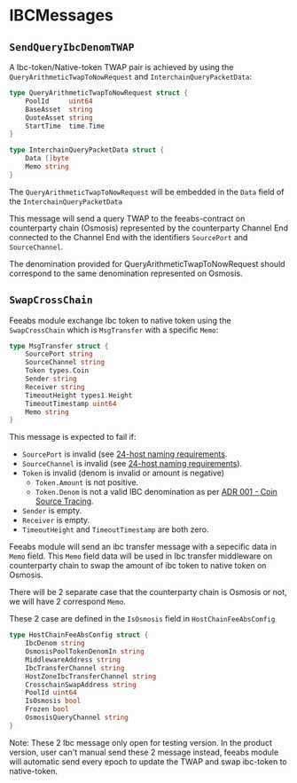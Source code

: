 # IBCMessages

## `SendQueryIbcDenomTWAP`

A Ibc-token/Native-token TWAP pair is achieved by using the `QueryArithmeticTwapToNowRequest` and `InterchainQueryPacketData`:

```go
type QueryArithmeticTwapToNowRequest struct {
	PoolId     uint64
	BaseAsset  string
	QuoteAsset string
	StartTime  time.Time
}
```

```go
type InterchainQueryPacketData struct {
	Data []byte
	Memo string
}
```

The `QueryArithmeticTwapToNowRequest` will be embedded in the `Data` field of the `InterchainQueryPacketData`

This message will send a query TWAP to the feeabs-contract on counterparty chain (Osmosis) represented by the counterparty Channel End connected to the Channel End with the identifiers `SourcePort` and `SourceChannel`.

The denomination provided for QueryArithmeticTwapToNowRequest should correspond to the same denomination represented on Osmosis.

## `SwapCrossChain`

Feeabs module exchange Ibc token to native token using the `SwapCrossChain` which is `MsgTransfer` with a specific `Memo`:

```go
type MsgTransfer struct {
	SourcePort string
	SourceChannel string
	Token types.Coin
	Sender string
	Receiver string
	TimeoutHeight types1.Height
	TimeoutTimestamp uint64
	Memo string
}
```

This message is expected to fail if:

- `SourcePort` is invalid (see [24-host naming requirements](https://github.com/cosmos/ibc/blob/master/spec/core/ics-024-host-requirements/README.md#paths-identifiers-separators).
- `SourceChannel` is invalid (see [24-host naming requirements](https://github.com/cosmos/ibc/blob/master/spec/core/ics-024-host-requirements/README.md#paths-identifiers-separators)).
- `Token` is invalid (denom is invalid or amount is negative)
  - `Token.Amount` is not positive.
  - `Token.Denom` is not a valid IBC denomination as per [ADR 001 - Coin Source Tracing](../../../docs/architecture/adr-001-coin-source-tracing.md).
- `Sender` is empty.
- `Receiver` is empty.
- `TimeoutHeight` and `TimeoutTimestamp` are both zero.

Feeabs module will send an ibc transfer message with a sepecific data in `Memo` field. This `Memo` field data will be used in Ibc transfer middleware on counterparty chain to swap the amount of ibc token to native token on Osmosis.

There will be 2 separate case that the counterparty chain is Osmosis or not, we will have 2 correspond `Memo`.

These 2 case are defined in the `IsOsmosis` field in `HostChainFeeAbsConfig`

```go
type HostChainFeeAbsConfig struct {
	IbcDenom string
	OsmosisPoolTokenDenomIn string
	MiddlewareAddress string
	IbcTransferChannel string
	HostZoneIbcTransferChannel string
	CrosschainSwapAddress string
	PoolId uint64
	IsOsmosis bool
	Frozen bool
	OsmosisQueryChannel string
}
```
Note: These 2 Ibc message only open for testing version. In the product version, user can't manual send these 2 message instead, feeabs module will automatic send every epoch to update the TWAP and swap ibc-token to native-token.